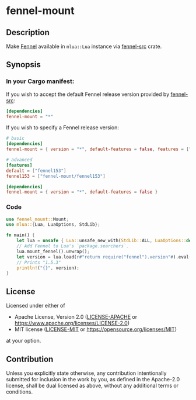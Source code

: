 # fennel-mount

## Description

Make [Fennel](https://fennel-lang.org/) available in `mlua::Lua` instance via [fennel-src][fennel-src] crate.

## Synopsis

### In your Cargo manifest:

If you wish to accept the default Fennel release version provided by [fennel-src][fennel-src]:

```toml
[dependencies]
fennel-mount = "*"
```

If you wish to specify a Fennel release version:

```toml
# basic
[dependencies]
fennel-mount = { version = "*", default-features = false, features = ["fennel153"] }
```

```toml
# advanced
[features]
default = ["fennel153"]
fennel153 = ["fennel-mount/fennel153"]

[dependencies]
fennel-mount = { version = "*", default-features = false }
```

### Code

```rust
use fennel_mount::Mount;
use mlua::{Lua, LuaOptions, StdLib};

fn main() {
    let lua = unsafe { Lua::unsafe_new_with(StdLib::ALL, LuaOptions::default()) };
    // Add Fennel to Lua's `package.searchers`.
    lua.mount_fennel().unwrap();
    let version = lua.load(r#"return require("fennel").version"#).eval().unwrap();
    // Prints "1.5.3"
    println!("{}", version);
}
```

## License

Licensed under either of

- Apache License, Version 2.0 ([LICENSE-APACHE](../LICENSE-APACHE) or https://www.apache.org/licenses/LICENSE-2.0)
- MIT license ([LICENSE-MIT](../LICENSE-MIT) or https://opensource.org/licenses/MIT)

at your option.

## Contribution

Unless you explicitly state otherwise, any contribution intentionally submitted for inclusion in the work by you, as defined in the Apache-2.0 license, shall be dual licensed as above, without any additional terms or conditions.


[fennel-src]: https://git.sr.ht/~ioiojo/meka/tree/master/item/fennel-src
